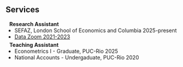 ## Services

<h4 style="margin:0 10px 0;">Research Assistant</h4>

<ul style="margin:0 0 5px;">
  <li><autocolor>SEFAZ, London School of Economics and Columbia 2025-present</autocolor></li>
  <li><a href="https://www.econ.puc-rio.br/datazoom/english/index.html"><autocolor>Data Zoom 2021-2023</autocolor></a></li>
</ul>

<h4 style="margin:0 10px 0;">Teaching Assistant</h4>

<ul style="margin:0 0 20px;">
  <li><autocolor>Econometrics I - Graduate, PUC-Rio 2025</autocolor></li>
  <li><autocolor>National Accounts - Undergaduate, PUC-Rio 2020 </autocolor></li>
</ul>
